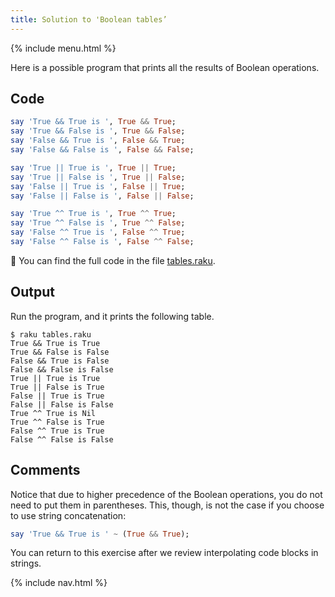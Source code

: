```yaml
---
title: Solution to 'Boolean tables’
---
```


{% include menu.html %}

Here is a possible program that prints all the results of Boolean operations.

## Code

```raku
say 'True && True is ', True && True; 
say 'True && False is ', True && False;
say 'False && True is ', False && True;
say 'False && False is ', False && False;

say 'True || True is ', True || True; 
say 'True || False is ', True || False;
say 'False || True is ', False || True;
say 'False || False is ', False || False;

say 'True ^^ True is ', True ^^ True; 
say 'True ^^ False is ', True ^^ False;
say 'False ^^ True is ', False ^^ True;
say 'False ^^ False is ', False ^^ False;
```

🦋 You can find the full code in the file [tables.raku](https://github.com/ash/raku-course/blob/master/exercises/booleans/tables.raku).

## Output

Run the program, and it prints the following table.

```console
$ raku tables.raku
True && True is True
True && False is False
False && True is False
False && False is False
True || True is True
True || False is True
False || True is True
False || False is False
True ^^ True is Nil
True ^^ False is True
False ^^ True is True
False ^^ False is False
```

## Comments

Notice that due to higher precedence of the Boolean operations, you do not need to put them in parentheses. This, though, is not the case if you choose to use string concatenation:

```raku
say 'True && True is ' ~ (True && True);
```

You can return to this exercise after we review interpolating code blocks in strings.

{% include nav.html %}
